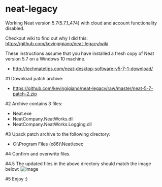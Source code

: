 # neat-legacy
Working Neat version 5.7(5.7.1_474) with cloud and account functionality disabled.

Checkout wiki to find out why I did this: https://github.com/kevingigiano/neat-legacy/wiki

These instructions assume that you have installed a fresh copy of Neat version 5.7 on a Windows 10 machine.
* http://techmatetips.com/neat-desktop-software-v5-7-1-download/

#1 Download patch archive:
* https://github.com/kevingigiano/neat-legacy/raw/master/neat-5-7-patch-2.zip

#2 Archive contains 3 files:
* Neat.exe
* NeatCompany.NeatWorks.dll
* NeatCompany.NeatWorks.Logging.dll

#3 Upack patch archive to the following directory:
* C:\Program Files (x86)\Neat\exec

#4 Confirm and overwrite files.

#4.5 The updated files in the above directory should match the image below:
![image](https://user-images.githubusercontent.com/43177837/216788338-0524171c-275d-4768-a8ae-8bbd4b175c15.png)


#5 Enjoy :)

